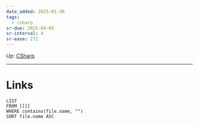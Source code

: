```yaml
---
date_added: 2025-01-30
tags:
  - csharp
sr-due: 2025-04-05
sr-interval: 4
sr-ease: 272
---
```

Up: [CSharp](CSharp.md)
___
 
# Links
```dataview
LIST
FROM [[]]
WHERE contains(file.name, "")
SORT file.name ASC
```
